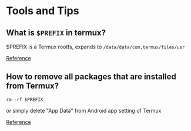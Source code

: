 # Tools and Tips

## What is `$PREFIX` in termux?

$PREFIX is a Termux rootfs, expands to `/data/data/com.termux/files/usr`

[Reference](https://www.reddit.com/r/termux/comments/g65y95/can_someone_explain_me_why_i_have_to_use_prefix/)

## How to remove all packages that are installed from Termux?

```
rm -rf $PREFIX 
```

or simply delete "App Data" from Android app setting of Termux

[Reference](https://www.reddit.com/r/termux/comments/gbpk5x/how_to_delete_everything_installed_and_related_to/)